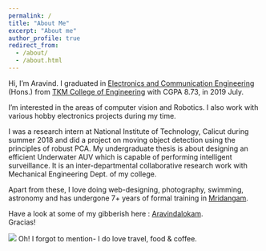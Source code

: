 ```yaml
---
permalink: /
title: "About Me"
excerpt: "About me"
author_profile: true
redirect_from: 
  - /about/
  - /about.html
---
```


Hi, I’m Aravind. I graduated in [Electronics and Communication Engineering](http://tkmce.ac.in/?department-info=electronics-communication-engineering) (Hons.) from [TKM College of Engineering](https://en.wikipedia.org/wiki/Thangal_Kunju_Musaliar_College_of_Engineering) with CGPA 8.73, in 2019 July.

I’m interested in the areas of computer vision and Robotics. I also work with various hobby electronics projects during my time.   
 
I was a research intern at National Institute of Technology, Calicut during summer 2018 and did a project on moving object detection using the principles of robust PCA. My undergraduate thesis is about designing an efficient Underwater AUV which is capable of performing intelligent surveillance. It is an inter-departmental collaborative research work with Mechanical Engineering Dept. of my college.  

Apart from these, I love doing web-designing, photography, swimming, astronomy and has undergone 7+ years of formal training in [Mridangam](https://en.wikipedia.org/wiki/Mridangam).  

Have a look at some of my gibberish here : [Aravindalokam](https://aravindalokam.com).      
Gracias!

![](https://lh3.googleusercontent.com/YStoJyS9aOGR8Y32kBmHzLmx-K9ZpWLeqXPOMzkOWOwkzcVQ2x0-wTpoFyuj1U2VIwGcgItB-D1m8heV_k3VKdYDqGp59iKcAL6d5uBcxbdyCPBPEpIve12cpUT-i8HWRLDF8MTT-g=w1920-h1080)
Oh! I forgot to mention- I do love travel, food & coffee.
